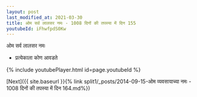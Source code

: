 ```yaml
---
layout: post
last_modified_at: 2021-03-30
title: ओम सर्व लालसर नमः - 1008 दिनों की तपस्या में दिन 155
youtubeId: iFhwfpdS0Kw
---
```

 
 
 ओम सर्व लालसर नमः  
 
 -  प्रत्येकाला कोण आवडते 
 
  
 
  
 
 
 
 
 
 


{% include youtubePlayer.html id=page.youtubeId %}
 
[Next]({{ site.baseurl }}{% link  split1/_posts/2014-09-15-ओम व्यवसायाच्या नमः - 1008 दिनों की तपस्या में दिन 164.md%})
 

